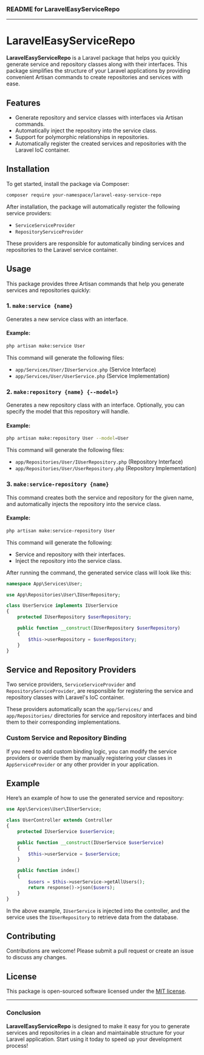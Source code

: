 ### README for LaravelEasyServiceRepo

---

# LaravelEasyServiceRepo

**LaravelEasyServiceRepo** is a Laravel package that helps you quickly generate service and repository classes along with their interfaces. This package simplifies the structure of your Laravel applications by providing convenient Artisan commands to create repositories and services with ease.

## Features

- Generate repository and service classes with interfaces via Artisan commands.
- Automatically inject the repository into the service class.
- Support for polymorphic relationships in repositories.
- Automatically register the created services and repositories with the Laravel IoC container.

## Installation

To get started, install the package via Composer:

```bash
composer require your-namespace/laravel-easy-service-repo
```

After installation, the package will automatically register the following service providers:

- `ServiceServiceProvider`
- `RepositoryServiceProvider`

These providers are responsible for automatically binding services and repositories to the Laravel service container.

## Usage

This package provides three Artisan commands that help you generate services and repositories quickly:

### 1. `make:service {name}`

Generates a new service class with an interface.

#### Example:

```bash
php artisan make:service User
```

This command will generate the following files:
- `app/Services/User/IUserService.php` (Service Interface)
- `app/Services/User/UserService.php` (Service Implementation)

### 2. `make:repository {name} {--model=}`

Generates a new repository class with an interface. Optionally, you can specify the model that this repository will handle.

#### Example:

```bash
php artisan make:repository User --model=User
```

This command will generate the following files:
- `app/Repositories/User/IUserRepository.php` (Repository Interface)
- `app/Repositories/User/UserRepository.php` (Repository Implementation)

### 3. `make:service-repository {name}`

This command creates both the service and repository for the given name, and automatically injects the repository into the service class.

#### Example:

```bash
php artisan make:service-repository User
```

This command will generate the following:
- Service and repository with their interfaces.
- Inject the repository into the service class.

After running the command, the generated service class will look like this:

```php
namespace App\Services\User;

use App\Repositories\User\IUserRepository;

class UserService implements IUserService
{
    protected IUserRepository $userRepository;

    public function __construct(IUserRepository $userRepository)
    {
        $this->userRepository = $userRepository;
    }
}
```

## Service and Repository Providers

Two service providers, `ServiceServiceProvider` and `RepositoryServiceProvider`, are responsible for registering the service and repository classes with Laravel's IoC container.

These providers automatically scan the `app/Services/` and `app/Repositories/` directories for service and repository interfaces and bind them to their corresponding implementations.

### Custom Service and Repository Binding

If you need to add custom binding logic, you can modify the service providers or override them by manually registering your classes in `AppServiceProvider` or any other provider in your application.

## Example

Here’s an example of how to use the generated service and repository:

```php
use App\Services\User\IUserService;

class UserController extends Controller
{
    protected IUserService $userService;

    public function __construct(IUserService $userService)
    {
        $this->userService = $userService;
    }

    public function index()
    {
        $users = $this->userService->getAllUsers();
        return response()->json($users);
    }
}
```

In the above example, `IUserService` is injected into the controller, and the service uses the `IUserRepository` to retrieve data from the database.

## Contributing

Contributions are welcome! Please submit a pull request or create an issue to discuss any changes.

## License

This package is open-sourced software licensed under the [MIT license](LICENSE.md).

---

### Conclusion

**LaravelEasyServiceRepo** is designed to make it easy for you to generate services and repositories in a clean and maintainable structure for your Laravel application. Start using it today to speed up your development process!

